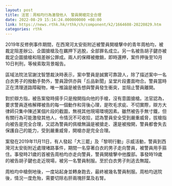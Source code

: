 ```yaml
---
layout: post
title: 法官：周柏均行為激發他人　警員開槍完全合理
date: 2022-08-29 15:14:24.000000000 +08:00
link: https://news.rthk.hk/rthk/ch/component/k2/1664608-20220829.htm
categories: rthk
---
```


2019年反修例事件期間，在西灣河太安街附近被警員開槍擊中的青年周柏均，被裁定阻差辦公、企圖搶槍及在羈押下逃脫，全部罪名成立。另一名被告胡子鍵亦被裁定企圖搶槍和阻差辦公罪成。兩人的保釋被撤銷，即時還柙，案件押後至10月10日判刑，等候索取背景報告。

區域法院法官謝沈智慧裁決時表示，案中警員是誠實可靠證人，除了描述案中一名白衣男子的撥動手勢外，警員證供亦與「丘品新聞」呈堂片段畫面吻合。警員當時正在清理道路障礙物，唯一推論是被告想與警員發生衝突，並阻止警員離開。

對於辯方指，被告案發時揚手只是撥開指向他的手槍，沒有意圖搶槍。法官認為，要求警員逐格解釋被告的每一個動作和背後心理，是吹毛求疵、不切實際，辯方大律師只集中陳述某個片段的截圖，無視其他現場環境因素。雖然被告手無寸鐵，但有關行為可能激發其他人，令情況不可收拾，認為警員安全受到嚴重威脅，拔槍指向被告是完全合理，又認為警員的佩槍無論是被搶走、還是被撥開，警員都會失去保護自己的能力，受到嚴重威脅，開槍亦是完全合理。

案發在2019年11月11日，有人發起「大三罷」及「黎明行動」示威活動，警員到西灣河太安街附近處理堵路事件，期間一名穿著白衣的男子走向警員，被警員用手箍住。事發時21歲的首被告周柏均亦走向警員，警員開槍擊中他腹部。事發時19歲的被告胡子鍵也走近現場，被另一名警員制服。至於白衣男子則逃去無蹤。

周柏均中槍倒地後，一度站起身並轉身跑去，最終被幾名警員制服。周柏均送院後，情況一度危殆，需要切除右肝兩塊肝葉及右腎。

